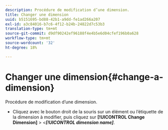 ```yaml
---
description: Procédure de modification d’une dimension.
title: Changer une dimension
uuid: b5151695-bd88-42b1-a9dd-fe1ad266a207
exl-id: a3c84016-b7c6-4f12-b24b-24822d7c53b3
translation-type: tm+mt
source-git-commit: d9df90242ef96188f4e4b5e6d04cfef196b0a628
workflow-type: tm+mt
source-wordcount: '32'
ht-degree: 18%

---
```


# Changer une dimension{#change-a-dimension}

Procédure de modification d’une dimension.

* Cliquez avec le bouton droit de la souris sur un élément ou l’étiquette de la dimension à modifier, puis cliquez sur **[!UICONTROL Change Dimension]** > *&lt;**[!UICONTROL dimension name]***.

